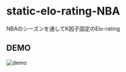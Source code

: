# static-elo-rating-NBA

NBAのシーズンを通してK因子固定のElo-rating

## DEMO

![demo](https://user-images.githubusercontent.com/58053010/210120770-13510656-2ba2-42e6-83a9-1f00b2468ed9.gif)
